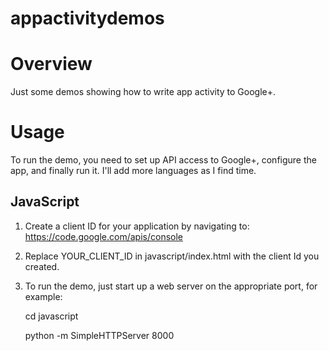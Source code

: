 appactivitydemos
================
# Overview
Just some demos showing how to write app activity to Google+.

# Usage

To run the demo, you need to set up API access to Google+, configure the app,
and finally run it. I'll add more languages as I find time.

## JavaScript

1. Create a client ID for your application by navigating to:
  https://code.google.com/apis/console

2. Replace YOUR_CLIENT_ID  in javascript/index.html with the client Id you 
created.

3. To run the demo, just start up a web server on the appropriate port, for example:

    cd javascript

    python -m SimpleHTTPServer 8000
